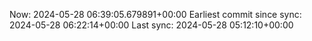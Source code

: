 Now: 2024-05-28 06:39:05.679891+00:00 Earliest commit since sync: 2024-05-28 06:22:14+00:00 Last sync: 2024-05-28 05:12:10+00:00

